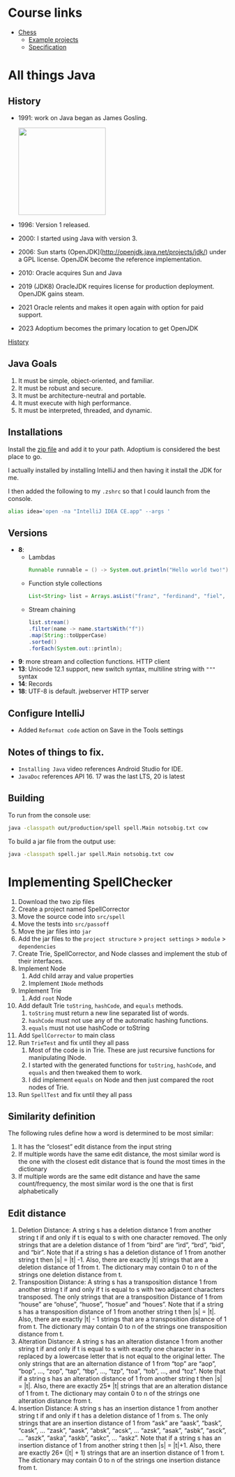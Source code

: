 # Course links

- [Chess](https://github.com/BYUCS240TA/Chess)
  - [Example projects](https://github.com/BYUCS240TA/Chess/tree/main/example-chess-projects)
  - [Specification](https://github.com/BYUCS240TA/Chess/tree/main/specifications)

# All things Java

## History

- 1991: work on Java began as James Gosling.

    <img src="https://upload.wikimedia.org/wikipedia/commons/1/14/James_Gosling_2008.jpg" width="200" />

- 1996: Version 1 released.
- 2000: I started using Java with version 3.
- 2006: Sun starts (OpenJDK](http://openjdk.java.net/projects/jdk/) under a GPL license. OpenJDK become the reference implementation.
- 2010: Oracle acquires Sun and Java
- 2019 (JDK8) OracleJDK requires license for production deployment. OpenJDK gains steam.
- 2021 Oracle relents and makes it open again with option for paid support.
- 2023 Adoptium becomes the primary location to get OpenJDK

[History](https://www.marcobehler.com/guides/a-guide-to-java-versions-and-features)

## Java Goals

1. It must be simple, object-oriented, and familiar.
1. It must be robust and secure.
1. It must be architecture-neutral and portable.
1. It must execute with high performance.
1. It must be interpreted, threaded, and dynamic.

## Installations

Install the [zip file](https://adoptium.net/) and add it to your path. Adoptium is considered the best place to go.

I actually installed by installing IntelliJ and then having it install the JDK for me.

I then added the following to my `.zshrc` so that I could launch from the console.

```sh
alias idea='open -na "IntelliJ IDEA CE.app" --args '
```

## Versions

- **8**:
  - Lambdas
    ```java
    Runnable runnable = () -> System.out.println("Hello world two!");
    ```
  - Function style collections
    ```java
    List<String> list = Arrays.asList("franz", "ferdinand", "fiel", "vom", "pferd");
    ```
  - Stream chaining
    ```java
    list.stream()
    .filter(name -> name.startsWith("f"))
    .map(String::toUpperCase)
    .sorted()
    .forEach(System.out::println);
    ```
- **9**: more stream and collection functions. HTTP client
- **13**: Unicode 12.1 support, new switch syntax, multiline string with `"""` syntax
- **14**: Records
- **18**: UTF-8 is default. jwebserver HTTP server

## Configure IntelliJ

- Added `Reformat code` action on Save in the Tools settings

## Notes of things to fix.

- `Installing Java` video references Android Studio for IDE.
- `JavaDoc` references API 16. 17 was the last LTS, 20 is latest

## Building

To run from the console use:

```sh
java -classpath out/production/spell spell.Main notsobig.txt cow
```

To build a jar file from the output use:

```sh
java -classpath spell.jar spell.Main notsobig.txt cow
```

# Implementing SpellChecker

1. Download the two zip files
1. Create a project named SpellCorrector
1. Move the source code into `src/spell`
1. Move the tests into `src/passoff`
1. Move the jar files into `jar`
1. Add the jar files to the `project structure` > `project settings` > `module` > `dependencies`
1. Create Trie, SpellCorrector, and Node classes and implement the stub of their interfaces.
1. Implement Node
   1. Add child array and value properties
   1. Implement `INode` methods
1. Implement Trie
   1. Add `root` Node
1. Add default Trie `toString`, `hashCode`, and `equals` methods.
   1. `toString` must return a new line separated list of words.
   1. `hashCode` must not use any of the automatic hashing functions.
   1. `equals` must not use hashCode or toString
1. Add `SpellCorrector` to main class
1. Run `TrieTest` and fix until they all pass
   1. Most of the code is in Trie. These are just recursive functions for manipulating INode.
   1. I started with the generated functions for `toString`, `hashCode`, and `equals` and then tweaked them to work.
   1. I did implement `equals` on Node and then just compared the root nodes of Trie.
1. Run `SpellTest` and fix until they all pass

## Similarity definition

The following rules define how a word is determined to be most similar:

1. It has the “closest” edit distance from the input string
1. If multiple words have the same edit distance, the most similar word is the one with the closest edit distance that is found the most times in the dictionary
1. If multiple words are the same edit distance and have the same count/frequency, the most similar word is the one that is first alphabetically

## Edit distance

1. Deletion Distance: A string s has a deletion distance 1 from another string t if and only if t is equal to s with one character removed. The only strings that are a deletion distance of 1 from “bird” are “ird”, “brd”, “bid”, and “bir”. Note that if a string s has a deletion distance of 1 from another string t then |s| = |t| -1. Also, there are exactly |t| strings that are a deletion distance of 1 from t. The dictionary may contain 0 to n of the strings one deletion distance from t.
1. Transposition Distance: A string s has a transposition distance 1 from another string t if and only if t is equal to s with two adjacent characters transposed. The only strings that are a transposition Distance of 1 from “house” are “ohuse”, “huose”, “hosue” and “houes”. Note that if a string s has a transposition distance of 1 from another string t then |s| = |t|. Also, there are exactly |t| - 1 strings that are a transposition distance of 1 from t. The dictionary may contain 0 to n of the strings one transposition distance from t.
1. Alteration Distance: A string s has an alteration distance 1 from another string t if and only if t is equal to s with exactly one character in s replaced by a lowercase letter that is not equal to the original letter. The only strings that are an alternation distance of 1 from “top” are “aop”, “bop”, …, “zop”, “tap”, “tbp”, …, “tzp”, “toa”, “tob”, …, and “toz”. Note that if a string s has an alteration distance of 1 from another string t then |s| = |t|. Also, there are exactly 25\* |t| strings that are an alteration distance of 1 from t. The dictionary may contain 0 to n of the strings one alteration distance from t.
1. Insertion Distance: A string s has an insertion distance 1 from another string t if and only if t has a deletion distance of 1 from s. The only strings that are an insertion distance of 1 from “ask” are “aask”, “bask”, “cask”, … “zask”, “aask”, “absk”, “acsk”, … “azsk”, “asak”, “asbk”, “asck”, … “aszk”, “aska”, “askb”, “askc”, … “askz”. Note that if a string s has an insertion distance of 1 from another string t then |s| = |t|+1. Also, there are exactly 26\* (|t| + 1) strings that are an insertion distance of 1 from t. The dictionary may contain 0 to n of the strings one insertion distance from t.
